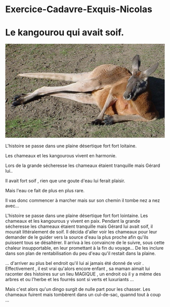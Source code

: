 # Exercice-Cadavre-Exquis-Nicolas

# Le kangourou qui avait soif.


![This is an image](Kangaroo.jpg)

L'histoire se passe dans une plaine désertique fort fort loitaine.

Les chameaux et les kangourous vivent en harmonie.

Lors de la grande sécheresse les chameaux étaient tranquille mais Gérard lui..

Il avait fort soif , rien que une goute d'eau lui ferait plaisir.

Mais l'eau ce fait de plus en plus rare.

Il vas donc commencer à marcher mais sur son chemin il tombe nez a nez avec...

[comment]: <> (Gérard est un kangourou)

L'histoire se passe dans une plaine désertique fort fort lointaine.
Les chameaux et les kangourous y vivent en paix.
Pendant la grande sécheresse les chameaux étaient tranquille mais Gérard lui avait soif, il mourait littéralement de soif. Il décida d'aller voir les chameaux pour leur demander de le guider vers la source d'eau la plus proche afin qu'ils puissent tous se désaltérer. Il arriva à les convaincre de le suivre, sous cette chaleur insupportable, en leur promettant à la fin du voyage... De les inclure dans son plan de rentabilisation du peu d'eau qu'il restait dans la plaine.


... d'arriver au plus bel endroit qu'il lui ai jamais été donné de voir . Effectivement , il est vrai qu'alors encore enfant , sa maman aimait lui raconter des histoires sur un lieu MAGIQUE , un endroit où il y a même des arbres  et ou l'herbe et les fourrés sont si verts et luxuriants ... 


Mais c'est alors qu'un dingo surgit de nulle part pour les chasser. Les chameaux fuirent mais tombèrent dans un cul-de-sac, quannd tout à coup ...
